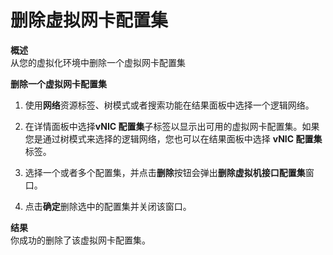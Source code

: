 # 删除虚拟网卡配置集

**概述**<br/>
从您的虚拟化环境中删除一个虚拟网卡配置集

**删除一个虚拟网卡配置集**

1. 使用**网络**资源标签、树模式或者搜索功能在结果面板中选择一个逻辑网络。

2. 在详情面板中选择**vNIC 配置集**子标签以显示出可用的虚拟网卡配置集。如果您是通过树模式来选择的逻辑网络，您也可以在结果面板中选择 **vNIC 配置集** 标签。

3. 选择一个或者多个配置集，并点击**删除**按钮会弹出**删除虚拟机接口配置集**窗口。

4. 点击**确定**删除选中的配置集并关闭该窗口。


**结果**<br/>
你成功的删除了该虚拟网卡配置集。
